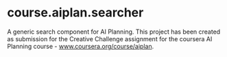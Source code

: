 course.aiplan.searcher
======================

A generic search component for AI Planning. This project has been created as submission for the Creative Challenge assignment for the coursera AI Planning course - www.coursera.org/course/aiplan. 
